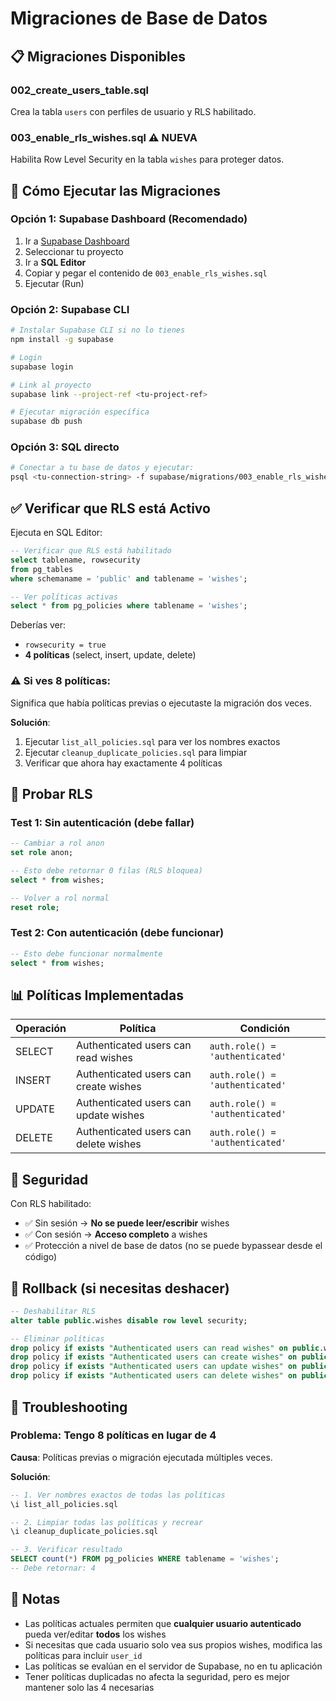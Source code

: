 # Migraciones de Base de Datos

## 📋 Migraciones Disponibles

### 002_create_users_table.sql
Crea la tabla `users` con perfiles de usuario y RLS habilitado.

### 003_enable_rls_wishes.sql ⚠️ NUEVA
Habilita Row Level Security en la tabla `wishes` para proteger datos.

## 🚀 Cómo Ejecutar las Migraciones

### Opción 1: Supabase Dashboard (Recomendado)
1. Ir a [Supabase Dashboard](https://supabase.com/dashboard)
2. Seleccionar tu proyecto
3. Ir a **SQL Editor**
4. Copiar y pegar el contenido de `003_enable_rls_wishes.sql`
5. Ejecutar (Run)

### Opción 2: Supabase CLI
```bash
# Instalar Supabase CLI si no lo tienes
npm install -g supabase

# Login
supabase login

# Link al proyecto
supabase link --project-ref <tu-project-ref>

# Ejecutar migración específica
supabase db push
```

### Opción 3: SQL directo
```bash
# Conectar a tu base de datos y ejecutar:
psql <tu-connection-string> -f supabase/migrations/003_enable_rls_wishes.sql
```

## ✅ Verificar que RLS está Activo

Ejecuta en SQL Editor:
```sql
-- Verificar que RLS está habilitado
select tablename, rowsecurity 
from pg_tables 
where schemaname = 'public' and tablename = 'wishes';

-- Ver políticas activas
select * from pg_policies where tablename = 'wishes';
```

Deberías ver:
- `rowsecurity = true`
- **4 políticas** (select, insert, update, delete)

### ⚠️ Si ves 8 políticas:

Significa que había políticas previas o ejecutaste la migración dos veces.

**Solución**:
1. Ejecutar `list_all_policies.sql` para ver los nombres exactos
2. Ejecutar `cleanup_duplicate_policies.sql` para limpiar
3. Verificar que ahora hay exactamente 4 políticas

## 🧪 Probar RLS

### Test 1: Sin autenticación (debe fallar)
```sql
-- Cambiar a rol anon
set role anon;

-- Esto debe retornar 0 filas (RLS bloquea)
select * from wishes;

-- Volver a rol normal
reset role;
```

### Test 2: Con autenticación (debe funcionar)
```sql
-- Esto debe funcionar normalmente
select * from wishes;
```

## 📊 Políticas Implementadas

| Operación | Política | Condición |
|-----------|----------|-----------|
| SELECT | Authenticated users can read wishes | `auth.role() = 'authenticated'` |
| INSERT | Authenticated users can create wishes | `auth.role() = 'authenticated'` |
| UPDATE | Authenticated users can update wishes | `auth.role() = 'authenticated'` |
| DELETE | Authenticated users can delete wishes | `auth.role() = 'authenticated'` |

## 🔐 Seguridad

Con RLS habilitado:
- ✅ Sin sesión → **No se puede leer/escribir** wishes
- ✅ Con sesión → **Acceso completo** a wishes
- ✅ Protección a nivel de base de datos (no se puede bypassear desde el código)

## 🔄 Rollback (si necesitas deshacer)

```sql
-- Deshabilitar RLS
alter table public.wishes disable row level security;

-- Eliminar políticas
drop policy if exists "Authenticated users can read wishes" on public.wishes;
drop policy if exists "Authenticated users can create wishes" on public.wishes;
drop policy if exists "Authenticated users can update wishes" on public.wishes;
drop policy if exists "Authenticated users can delete wishes" on public.wishes;
```

## 🐛 Troubleshooting

### Problema: Tengo 8 políticas en lugar de 4

**Causa**: Políticas previas o migración ejecutada múltiples veces.

**Solución**:
```sql
-- 1. Ver nombres exactos de todas las políticas
\i list_all_policies.sql

-- 2. Limpiar todas las políticas y recrear
\i cleanup_duplicate_policies.sql

-- 3. Verificar resultado
SELECT count(*) FROM pg_policies WHERE tablename = 'wishes';
-- Debe retornar: 4
```

## 📝 Notas

- Las políticas actuales permiten que **cualquier usuario autenticado** pueda ver/editar **todos** los wishes
- Si necesitas que cada usuario solo vea sus propios wishes, modifica las políticas para incluir `user_id`
- Las políticas se evalúan en el servidor de Supabase, no en tu aplicación
- Tener políticas duplicadas no afecta la seguridad, pero es mejor mantener solo las 4 necesarias
